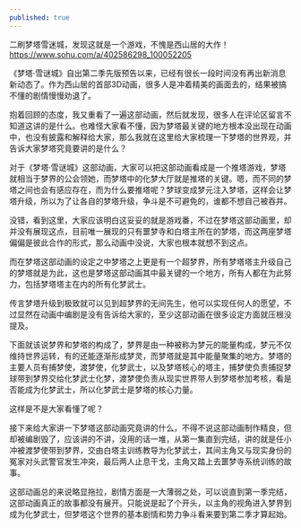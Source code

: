```yaml
---
published: true
---
```

二刷梦塔雪迷城，发现这就是一个游戏，不愧是西山居的大作！ 
https://www.sohu.com/a/402586298_100052205


《梦塔·雪谜城》自出第二季先版预告以来，已经有很长一段时间没有再出新消息新动态了。作为西山居的首部3D动画，很多人是冲着精美的画面去的，结果被搞不懂的剧情慢慢劝退了。

抱着回顾的态度，我又重看了一遍这部动画，然后就发现，很多人在评论区留言不知道这讲的是什么。也难怪大家看不懂，因为梦塔最关键的地方根本没出现在动画中，也没有披露和解释给大家，那么我就在这里给大家梳理一下梦塔的世界观，并告诉大家梦塔究竟要讲的是什么？



对于《梦塔·雪谜城》这部动画，大家可以把这部动画看成是一个推塔游戏，梦塔就相当于梦界的公会领她，而梦塔中的化梦大厅就是推塔的关键。嗯，而不同的梦塔之间也会有感应存在，而为什么要推塔呢？梦球变成梦元注入梦塔，这样会让梦塔升级，所以为了让各自的梦塔升级，争斗是不可避免的，谁都不想自己被吞并。

没错，看到这里，大家应该明白这妥妥的就是游戏番，不过在梦塔这部动画里，却并没有展现这点，目前唯一展现的只有噩梦寺和白塔主所在的梦塔，而这两座梦塔偏偏是彼此合作的形式，那么动画中没说，大家也根本就想不到这点。



而在梦塔这部动画的设定之中梦塔之上更是有一个超梦界，所有梦塔塔主升级自己的梦塔就是为此，这也是梦塔这部动画其中最关键的一个地方，所有人都在为此努力，包括梦塔塔主在内的所有化梦武士。

传言梦塔升级到极致就可以见到超梦界的无间先生，他可以实现任何人的愿望，不过显然在动画中编剧是没有告诉给大家的，至少这部动画在很多设定方面就压根没提及。



下面就该说梦界和梦塔的构成了，梦界是由一种被称为梦元的能量构成，梦元不仅维持世界运转，有的还能逐渐形成梦灵，而梦塔就是其中能量聚集的地方。梦塔的主要人员有捕梦使，渡梦使，化梦武士，以及梦塔核心的塔主，捕梦使负责捕捉梦球带到梦界交给化梦武士化梦，渡梦使负责从现实世界带人到梦塔参加考核，看是否能成为化梦武士，所以化梦武士是梦塔的核心力量。

这样是不是大家看懂了呢？



接下来给大家讲一下梦塔这部动画究竟讲的什么，不得不说这部动画制作精良，但却被编剧毁了，应该讲的不讲，没用的话一堆，从第一集直到完结，讲的就是任小冲被渡梦使带到梦界，交由白塔主训练教导为化梦武士，其间主角又与现实身份的冤家对头武警官发生冲突，最后两人止息干戈，主角又踏上去噩梦寺系统训练的故事。



这部动画总的来说略显拖拉，剧情方面是一大薄弱之处，可以说直到第一季完结，这部动画真正的故事都没有展开。只能说是起了个开头，以主角的视角进入梦界到成为化梦武士，但梦塔这个世界的基本剧情和势力争斗看来要到第二季才算起始。
